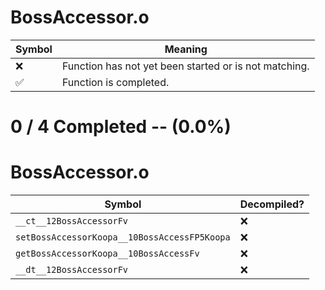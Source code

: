 # BossAccessor.o
| Symbol | Meaning 
| ------------- | ------------- 
| :x: | Function has not yet been started or is not matching. 
| :white_check_mark: | Function is completed. 


# 0 / 4 Completed -- (0.0%)
# BossAccessor.o
| Symbol | Decompiled? |
| ------------- | ------------- |
| `__ct__12BossAccessorFv` | :x: |
| `setBossAccessorKoopa__10BossAccessFP5Koopa` | :x: |
| `getBossAccessorKoopa__10BossAccessFv` | :x: |
| `__dt__12BossAccessorFv` | :x: |
